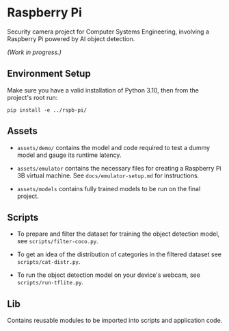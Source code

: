 # Raspberry Pi

Security camera project for Computer Systems Engineering, involving a Raspberry
Pi powered by AI object detection.

*(Work in progress.)*

## Environment Setup

Make sure you have a valid installation of Python 3.10, then from the project's
root run:

```commandline
pip install -e ../rspb-pi/
```

## Assets

- `assets/demo/` contains the model and code required to test a dummy model and
gauge its runtime latency.

- `assets/emulator` contains the necessary files for creating a Raspberry Pi 3B
virtual machine. See `docs/emulator-setup.md` for instructions.

- `assets/models` contains fully trained models to be run on the final project.

## Scripts

- To prepare and filter the dataset for training the object detection model, 
see `scripts/filter-coco.py`.

- To get an idea of the distribution of categories in the filtered dataset
see `scripts/cat-distr.py`.

- To run the object detection model on your device's webcam, see
`scripts/run-tflite.py`.

## Lib

Contains reusable modules to be imported into scripts and application code.
